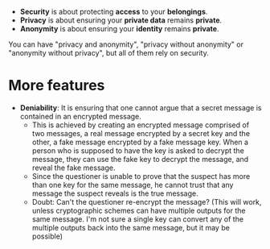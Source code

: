 - **Security** is about protecting **access** to your **belongings**.
- **Privacy** is about ensuring your **private data** remains **private**.
- **Anonymity** is about ensuring your **identity** remains **private**.

You can have "privacy and anonymity", "privacy without anonymity" or "anonymity without privacy", but all of them rely on security.
# More features
- **Deniability**: It is ensuring that one cannot argue that a secret message is contained in an encrypted message.
	- This is achieved by creating an encrypted message comprised of two messages, a real message encrypted by a secret key and the other, a fake message encrypted by a fake message key. When a person who is supposed to have the key is asked to decrypt the message, they can use the fake key to decrypt the message, and reveal the fake message.
	- Since the questioner is unable to prove that the suspect has more than one key for the same message, he cannot trust that any message the suspect reveals is the true message.
	- Doubt: Can't the questioner re-encrypt the message? (This will work, unless cryptographic schemes can have multiple outputs for the same message. I'm not sure a single key can convert any of the multiple outputs back into the same message, but it may be possible)